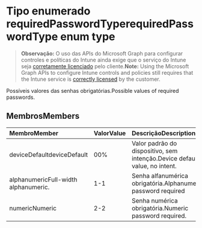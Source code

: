 # <a name="requiredpasswordtype-enum-type"></a><span data-ttu-id="d3e45-101">Tipo enumerado requiredPasswordType</span><span class="sxs-lookup"><span data-stu-id="d3e45-101">requiredPasswordType enum type</span></span>

> <span data-ttu-id="d3e45-102">**Observação:** O uso das APIs do Microsoft Graph para configurar controles e políticas do Intune ainda exige que o serviço do Intune seja [corretamente licenciado](https://go.microsoft.com/fwlink/?linkid=839381) pelo cliente.</span><span class="sxs-lookup"><span data-stu-id="d3e45-102">**Note:** Using the Microsoft Graph APIs to configure Intune controls and policies still requires that the Intune service is [correctly licensed](https://go.microsoft.com/fwlink/?linkid=839381) by the customer.</span></span>

<span data-ttu-id="d3e45-103">Possíveis valores das senhas obrigatórias.</span><span class="sxs-lookup"><span data-stu-id="d3e45-103">Possible values of required passwords.</span></span>
## <a name="members"></a><span data-ttu-id="d3e45-104">Membros</span><span class="sxs-lookup"><span data-stu-id="d3e45-104">Members</span></span>
|<span data-ttu-id="d3e45-105">Membro</span><span class="sxs-lookup"><span data-stu-id="d3e45-105">Member</span></span>|<span data-ttu-id="d3e45-106">Valor</span><span class="sxs-lookup"><span data-stu-id="d3e45-106">Value</span></span>|<span data-ttu-id="d3e45-107">Descrição</span><span class="sxs-lookup"><span data-stu-id="d3e45-107">Description</span></span>|
|:---|:---|:---|
|<span data-ttu-id="d3e45-108">deviceDefault</span><span class="sxs-lookup"><span data-stu-id="d3e45-108">deviceDefault</span></span>|<span data-ttu-id="d3e45-109">0</span><span class="sxs-lookup"><span data-stu-id="d3e45-109">0%</span></span>|<span data-ttu-id="d3e45-110">Valor padrão do dispositivo, sem intenção.</span><span class="sxs-lookup"><span data-stu-id="d3e45-110">Device default value, no intent.</span></span>|
|<span data-ttu-id="d3e45-111">alphanumeric</span><span class="sxs-lookup"><span data-stu-id="d3e45-111">Full-width alphanumeric.</span></span>|<span data-ttu-id="d3e45-112">1</span><span class="sxs-lookup"><span data-stu-id="d3e45-112">-1</span></span>|<span data-ttu-id="d3e45-113">Senha alfanumérica obrigatória.</span><span class="sxs-lookup"><span data-stu-id="d3e45-113">Alphanumeric password required</span></span>|
|<span data-ttu-id="d3e45-114">numeric</span><span class="sxs-lookup"><span data-stu-id="d3e45-114">Numeric</span></span>|<span data-ttu-id="d3e45-115">2</span><span class="sxs-lookup"><span data-stu-id="d3e45-115">-2</span></span>|<span data-ttu-id="d3e45-116">Senha numérica obrigatória.</span><span class="sxs-lookup"><span data-stu-id="d3e45-116">Numeric password required.</span></span>|








